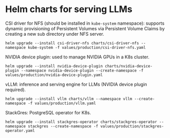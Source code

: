# Helm charts for serving LLMs

CSI driver for NFS (should be installed in `kube-system` namespace): supports dynamic provisioning of Persistent Volumes via Persistent Volume Claims by creating a new sub directory under NFS server.

`helm upgrade --install csi-driver-nfs charts/csi-driver-nfs --namespace kube-system -f values/production/csi-driver-nfs.yaml`

NVIDIA device plugin: used to manage NVIDIA GPUs in a K8s cluster.

`helm upgrade --install nvidia-device-plugin charts/nvidia-device-plugin --namespace nvidia-device-plugin --create-namespace -f values/production/nvidia-device-plugin.yaml`

vLLM: inference and serving engine for LLMs (NVIDIA device plugin required).

`helm upgrade --install vllm charts/vllm --namespace vllm --create-namespace -f values/production/vllm.yaml`

StackGres: PostgreSQL operator for K8s.

`helm upgrade --install stackgres-operator charts/stackgres-operator --namespace stackgres --create-namespace -f values/production/stackgres-operator.yaml`
